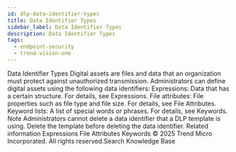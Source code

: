 ```yaml
---
id: dlp-data-identifier-types
title: Data Identifier Types
sidebar_label: Data Identifier Types
description: Data Identifier Types
tags:
  - endpoint-security
  - trend-vision-one
---
```


 Data Identifier Types Digital assets are files and data that an organization must protect against unauthorized transmission. Administrators can define digital assets using the following data identifiers: Expressions: Data that has a certain structure. For details, see Expressions. File attributes: File properties such as file type and file size. For details, see File Attributes. Keyword lists: A list of special words or phrases. For details, see Keywords. Note Administrators cannot delete a data identifier that a DLP template is using. Delete the template before deleting the data identifier. Related information Expressions File Attributes Keywords © 2025 Trend Micro Incorporated. All rights reserved.Search Knowledge Base